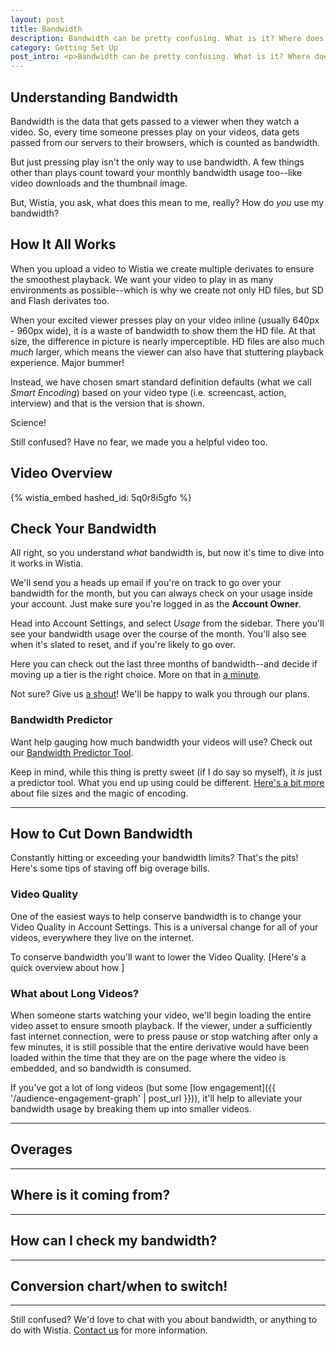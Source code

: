 ```yaml
---
layout: post
title: Bandwidth
description: Bandwidth can be pretty confusing. What is it? Where does it go? And how did I use it all? Fear not! We're here to help. Let's walk through how Wistia does bandwidth, how to see your bandwidth, and some tips to save your from overages!
category: Getting Set Up
post_intro: <p>Bandwidth can be pretty confusing. What is it? Where does it go? And how did I use it all? Fear not! We're here to help. Let's walk through how Wistia does bandwidth, how to see your bandwidth, and some tips to save your from overages!</p>
---
```


## Understanding Bandwidth

Bandwidth is the data that gets passed to a viewer when they watch a video.
So, every time someone presses play on your videos, data gets passed from our
servers to their browsers, which is counted as bandwidth.

But just pressing play isn't the only way to use bandwidth. A few things other
than plays count toward your monthly bandwidth usage too--like video downloads
and the thumbnail image.

But, Wistia, you ask, what does this mean to me, really? How do *you* use my
bandwidth?

## How It All Works

When you upload a video to Wistia we create multiple derivates to ensure the
smoothest playback. We want your video to play in as many environments as
possible--which is why we create not only HD files, but SD and Flash derivates
too.

When your excited viewer presses play on your video inline (usually 640px -
960px wide), it is a waste of bandwidth to show them the HD file. At that size,
the difference in picture is nearly imperceptible. HD files are also much *much*
larger, which means the viewer can also have that stuttering playback
experience. Major bummer!

Instead, we have chosen smart standard definition defaults (what we call *Smart Encoding*)
based on your video type (i.e. screencast, action, interview) and that is the
version that is shown.

Science!

Still confused? Have no fear, we made you a helpful video too.

## Video Overview

{% wistia_embed hashed_id: 5q0r8i5gfo %}

## Check Your Bandwidth

All right, so you understand *what* bandwidth is, but now it's time to dive into
it works in Wistia.

We'll send you a heads up email if you're on track to go over your bandwidth for
the month, but you can always check on your usage inside your account. Just make
sure you're logged in as the **Account Owner**.

Head into Account Settings, and select *Usage* from the sidebar. There you'll
see your bandwidth usage over the course of the month. You'll also see when it's
slated to reset, and if you're likely to go over.

Here you can check out the last three months of bandwidth--and decide if moving
up a tier is the right choice. More on that in [a minute]().

Not sure? Give us [a shout](http://wistia.com/support/contact)! We'll be happy to walk you through our plans.

### Bandwidth Predictor

Want help gauging how much bandwidth your videos will use? Check out our
[Bandwidth Predictor Tool](http://wistia.com/pricing/bandwidth_predictor).

Keep in mind, while this thing is pretty sweet (if I do say so myself), it *is*
just a predictor tool. What you end up using could be different. [Here's a bit more]() about file sizes and the magic of encoding.

---

## How to Cut Down Bandwidth

Constantly hitting or exceeding your bandwidth limits? That's the pits! Here's
some tips of staving off big overage bills.

### Video Quality

One of the easiest ways to help conserve bandwidth is to change your Video Quality in
Account Settings. This is a universal change for all of your videos, everywhere
they live on the internet.

To conserve bandwidth you'll want to lower the Video Quality. [Here's a quick overview about how ]

### What about Long Videos?

When someone starts watching your video, we'll begin loading the entire video
asset to ensure smooth playback. If the viewer, under a sufficiently fast
internet connection, were to press pause or stop watching after only a few
minutes, it is still possible that the entire derivative would have been loaded
within the time that they are on the page where the video is embedded, and so
bandwidth is consumed.

If you've got a lot of long videos (but some
[low engagement]({{ '/audience-engagement-graph' | post_url }})), it'll help to
alleviate your bandwidth usage by breaking them up into smaller videos.

---

## Overages

---

## Where is it coming from?

---

## How can I check my bandwidth?

---

## Conversion chart/when to switch!

---

Still confused? We'd love to chat with you about bandwidth, or anything to do
with Wistia. [Contact us](http://wistia.com/support/contact) for more information.
